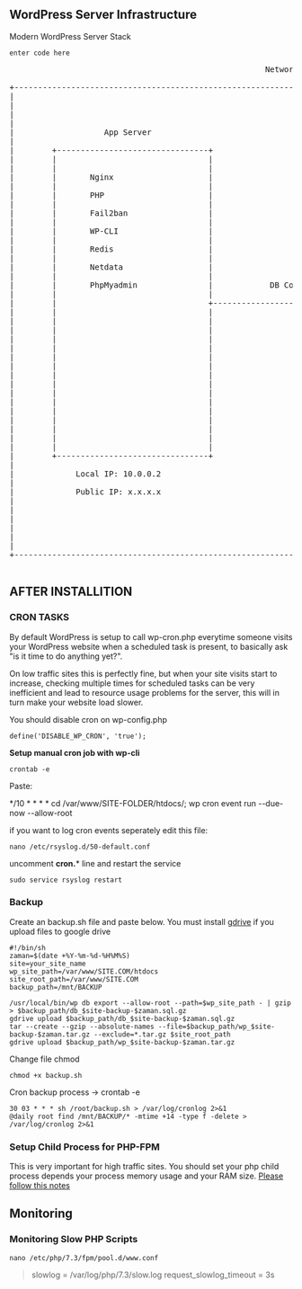 ## WordPress Server Infrastructure

Modern WordPress Server Stack

    enter code here

<pre>
                                                      Network

+-------------------------------------------------------------------------------------------------------------------+
|                                                                                                                   |
|                                                                                                                   |
|                                                                                                                   |
|                                                                                                                   |
|                   App Server                                                    DB Server                         |
|                                                                                                                   |
|        +--------------------------------+                             +------------------------------+            |
|        |                                |                             |                              |            |
|        |                                |                             |                              |            |
|        |       Nginx                    |                             |      MariaDB                 |            |
|        |                                |                             |                              |            |
|        |       PHP                      |                             |                              |            |
|        |                                |                             |                              |            |
|        |       Fail2ban                 |                             |                              |            |
|        |                                |                             |                              |            |
|        |       WP-CLI                   |                             |                              |            |
|        |                                |                             |                              |            |
|        |       Redis                    |                             |                              |            |
|        |                                |                             |                              |            |
|        |       Netdata                  |                             |                              |            |
|        |                                |                             |                              |            |
|        |       PhpMyadmin               |            DB Conn: 3306    |                              |            |
|        |                                |                             |                              |            |
|        |                                +---------------------------->+                              |            |
|        |                                |                             |                              |            |
|        |                                |                             |                              |            |
|        |                                |                             |                              |            |
|        |                                |                             |                              |            |
|        |                                |                             |                              |            |
|        |                                |                             |                              |            |
|        |                                |                             |                              |            |
|        |                                |                             |                              |            |
|        |                                |                             |                              |            |
|        |                                |                             |                              |            |
|        |                                |                             |                              |            |
|        |                                |                             |                              |            |
|        |                                |                             |                              |            |
|        |                                |                             |                              |            |
|        |                                |                             |                              |            |
|        |                                |                             |                              |            |
|        +--------------------------------+                             +------------------------------+            |
|                                                                                                                   |
|             Local IP: 10.0.0.2                                              Local IP: 10.0.0.3                    |
|                                                                                                                   |
|             Public IP: x.x.x.x                                              Public IP: x.x.x.x                    |
|                                                                                                                   |
|                                                                                                                   |
|                                                                                                                   |
|                                                                                                                   |
|                                                                                                                   |
|                                                                                                                   |
+-------------------------------------------------------------------------------------------------------------------+

</pre>


## AFTER INSTALLITION
### CRON TASKS
By default WordPress is setup to call wp-cron.php everytime someone visits your WordPress website when a scheduled task is present, to basically ask "is it time to do anything yet?".

On low traffic sites this is perfectly fine, but when your site visits start to increase, checking multiple times for scheduled tasks can be very inefficient and lead to resource usage problems for the server, this will in turn make your website load slower.

You should disable cron on wp-config.php 

    define('DISABLE_WP_CRON', 'true');
**Setup manual cron job with wp-cli**

    crontab -e
Paste:

  */10 * * * * cd /var/www/SITE-FOLDER/htdocs/; wp cron event run --due-now --allow-root
  
if you want to log cron events seperately edit this file:

    nano /etc/rsyslog.d/50-default.conf
uncomment **cron.*** line and restart the service

    sudo service rsyslog restart

### Backup
Create an backup.sh file and paste below. You must install [gdrive](https://github.com/prasmussen/gdrive) if you upload files to google drive

    #!/bin/sh
    zaman=$(date +%Y-%m-%d-%H%M%S)
    site=your_site_name
    wp_site_path=/var/www/SITE.COM/htdocs
    site_root_path=/var/www/SITE.COM
    backup_path=/mnt/BACKUP
    
    /usr/local/bin/wp db export --allow-root --path=$wp_site_path - | gzip > $backup_path/db_$site-backup-$zaman.sql.gz 
    gdrive upload $backup_path/db_$site-backup-$zaman.sql.gz
    tar --create --gzip --absolute-names --file=$backup_path/wp_$site-backup-$zaman.tar.gz --exclude=*.tar.gz $site_root_path
    gdrive upload $backup_path/wp_$site-backup-$zaman.tar.gz 

Change file chmod

    chmod +x backup.sh
Cron backup process -> crontab -e

    30 03 * * * sh /root/backup.sh > /var/log/cronlog 2>&1
    @daily root find /mnt/BACKUP/* -mtime +14 -type f -delete > /var/log/cronlog 2>&1

### Setup Child Process for PHP-FPM
This is very important for high traffic sites. You should set your php child process depends your process memory usage and your RAM size. [Please follow this notes](https://gist.github.com/fikret/ff87b8ebe71935468f32ef2a0a0d44dc)

## Monitoring
### Monitoring Slow PHP Scripts

    nano /etc/php/7.3/fpm/pool.d/www.conf

> slowlog = /var/log/php/7.3/slow.log
request_slowlog_timeout = 3s



<!--stackedit_data:
eyJoaXN0b3J5IjpbMTg1NjA4NTY1OCwxNTg5MjY4NjU5LDU4Mz
c1MzYzNiw3ODA2MTMzNjYsMTQxNzYwMTc3NywxOTM3MzM2MzQ0
LC0xMTQyODE1MzIxLC04OTU4MDA5NzJdfQ==
-->